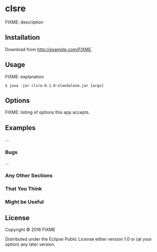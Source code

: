 # clsre

FIXME: description

## Installation

Download from http://example.com/FIXME.

## Usage

FIXME: explanation

    $ java -jar clsre-0.1.0-standalone.jar [args]

## Options

FIXME: listing of options this app accepts.

## Examples

...

### Bugs

...

### Any Other Sections
### That You Think
### Might be Useful

## License

Copyright © 2016 FIXME

Distributed under the Eclipse Public License either version 1.0 or (at
your option) any later version.
